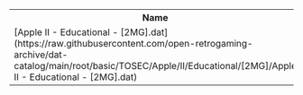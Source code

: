 <table>
<tr><th>Name</th><th>Size</th></tr>
<tr><td>
[Apple II - Educational - [2MG].dat](https://raw.githubusercontent.com/open-retrogaming-archive/dat-catalog/main/root/basic/TOSEC/Apple/II/Educational/[2MG]/Apple II - Educational - [2MG].dat)
</td><td>6421</td></tr>
</table>
